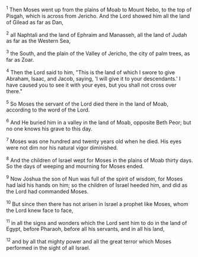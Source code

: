 <sup>1</sup> 
Then Moses went up from the plains of Moab to Mount Nebo, to the top of Pisgah, which is across from Jericho. And the Lord showed him all the land of Gilead as far as Dan, 

<sup>2</sup> 
all Naphtali and the land of Ephraim and Manasseh, all the land of Judah as far as the Western Sea, 

<sup>3</sup> 
the South, and the plain of the Valley of Jericho, the city of palm trees, as far as Zoar. 

<sup>4</sup> 
Then the Lord said to him, "This is the land of which I swore to give Abraham, Isaac, and Jacob, saying, 'I will give it to your descendants.' I have caused you to see it with your eyes, but you shall not cross over there." 

<sup>5</sup> 
So Moses the servant of the Lord died there in the land of Moab, according to the word of the Lord. 

<sup>6</sup> 
And He buried him in a valley in the land of Moab, opposite Beth Peor; but no one knows his grave to this day. 

<sup>7</sup> 
Moses was one hundred and twenty years old when he died. His eyes were not dim nor his natural vigor diminished. 

<sup>8</sup> 
And the children of Israel wept for Moses in the plains of Moab thirty days. So the days of weeping and mourning for Moses ended. 

<sup>9</sup> 
Now Joshua the son of Nun was full of the spirit of wisdom, for Moses had laid his hands on him; so the children of Israel heeded him, and did as the Lord had commanded Moses. 

<sup>10</sup> 
But since then there has not arisen in Israel a prophet like Moses, whom the Lord knew face to face, 

<sup>11</sup> 
in all the signs and wonders which the Lord sent him to do in the land of Egypt, before Pharaoh, before all his servants, and in all his land, 

<sup>12</sup> 
and by all that mighty power and all the great terror which Moses performed in the sight of all Israel.